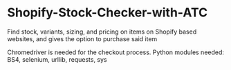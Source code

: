 # Shopify-Stock-Checker-with-ATC
Find stock, variants, sizing, and pricing on items on Shopify based websites, and gives the option to purchase said item

Chromedriver is needed for the checkout process. Python modules needed: BS4, selenium, urllib, requests, sys
